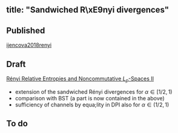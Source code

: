 title: "Sandwiched R\xE9nyi divergences"
---
## Published 

[ijencova2018renyi](jencova2018renyi)


## Draft 

[Rényi Relative Entropies and Noncommutative $L_p$-Spaces II](sandwiched/part2.pdf)

* extension of the sandwiched Rényi divergences for $\alpha\in [1/2,1)$
* comparison with BST (a part is now contained in the above)
* sufficiency of channels by equa;lity in DPI also for $\alpha\in (1/2,1)$


## To do